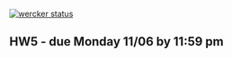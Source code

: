 [![wercker status](https://app.wercker.com/status/78d45d9a7bba386dd251fb64a70addd3/s/master "wercker status")](https://app.wercker.com/project/byKey/78d45d9a7bba386dd251fb64a70addd3)

HW5 - due Monday 11/06 by 11:59 pm
-----